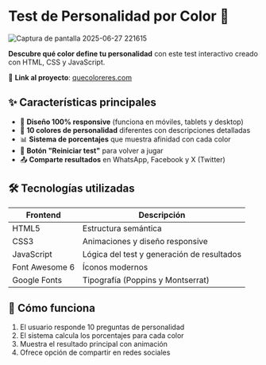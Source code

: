 # Test de Personalidad por Color 🎨

![Captura de pantalla 2025-06-27 221615](https://github.com/user-attachments/assets/11fb9faa-66ab-4add-bcbb-0f34d7e4c253)

**Descubre qué color define tu personalidad** con este test interactivo creado con HTML, CSS y JavaScript.

🔗 **Link al proyecto**: [quecoloreres.com](https://quecoloreres.com)

## ✨ Características principales

- 📱 **Diseño 100% responsive** (funciona en móviles, tablets y desktop)
- 🎨 **10 colores de personalidad** diferentes con descripciones detalladas
- 📊 **Sistema de porcentajes** que muestra afinidad con cada color
- 🔄 **Botón "Reiniciar test"** para volver a jugar
- 📤 **Comparte resultados** en WhatsApp, Facebook y X (Twitter)

## 🛠 Tecnologías utilizadas

| Frontend  | Descripción |
|-----------|-------------|
| HTML5     | Estructura semántica |
| CSS3      | Animaciones y diseño responsive |
| JavaScript | Lógica del test y generación de resultados |
| Font Awesome 6 | Íconos modernos |
| Google Fonts | Tipografía (Poppins y Montserrat) |

## 🚀 Cómo funciona

1. El usuario responde 10 preguntas de personalidad
2. El sistema calcula los porcentajes para cada color
3. Muestra el resultado principal con animación
4. Ofrece opción de compartir en redes sociales
